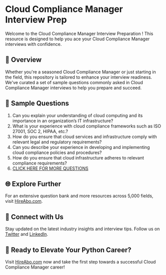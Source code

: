 # Cloud Compliance Manager Interview Prep

Welcome to the Cloud Compliance Manager Interview Preparation ! This resource is designed to help you ace your Cloud Compliance Manager interviews with confidence.

## 🚀 Overview

Whether you're a seasoned Cloud Compliance Manager or just starting in the field, this repository is tailored to enhance your interview readiness. We've curated a set of sample questions commonly asked in Cloud Compliance Manager interviews to help you prepare and succeed.

## 📝 Sample Questions

1. Can you explain your understanding of cloud computing and its importance in an organization’s IT infrastructure?
2. What is your experience with cloud compliance frameworks such as ISO 27001, SOC 2, HIPAA, etc.?
3. How do you ensure that cloud services and infrastructure comply with relevant legal and regulatory requirements?
4. Can you describe your experience in developing and implementing cloud compliance policies and procedures?
5. How do you ensure that cloud infrastructure adheres to relevant compliance requirements?
6. [CLICK HERE FOR MORE QUESTIONS](https://hireabo.com/job/0_4_34/Cloud%20Compliance%20Manager)

## 🌐 Explore Further

For an extensive question bank and more resources across 5,000 fields, visit [HireAbo.com](https://www.hireabo.com).

## 📱 Connect with Us

Stay updated on the latest industry insights and interview tips. Follow us on [Twitter](https://twitter.com/hireabo) and [LinkedIn](https://www.linkedin.com/in/hire-abo-3609972a8/).

## 🚀 Ready to Elevate Your Python Career?

Visit [HireAbo.com](https://www.hireabo.com) now and take the first step towards a successful Cloud Compliance Manager career!